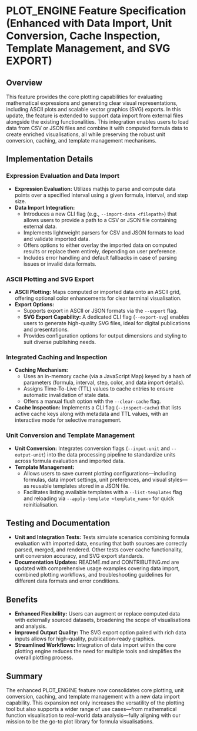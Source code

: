 # PLOT_ENGINE Feature Specification (Enhanced with Data Import, Unit Conversion, Cache Inspection, Template Management, and SVG EXPORT)

## Overview
This feature provides the core plotting capabilities for evaluating mathematical expressions and generating clear visual representations, including ASCII plots and scalable vector graphics (SVG) exports. In this update, the feature is extended to support data import from external files alongside the existing functionalities. This integration enables users to load data from CSV or JSON files and combine it with computed formula data to create enriched visualisations, all while preserving the robust unit conversion, caching, and template management mechanisms.

## Implementation Details
### Expression Evaluation and Data Import
- **Expression Evaluation:** Utilizes mathjs to parse and compute data points over a specified interval using a given formula, interval, and step size.
- **Data Import Integration:**
  - Introduces a new CLI flag (e.g., `--import-data <filepath>`) that allows users to provide a path to a CSV or JSON file containing external data.
  - Implements lightweight parsers for CSV and JSON formats to load and validate imported data.
  - Offers options to either overlay the imported data on computed results or replace them entirely, depending on user preference.
  - Includes error handling and default fallbacks in case of parsing issues or invalid data formats.

### ASCII Plotting and SVG Export
- **ASCII Plotting:** Maps computed or imported data onto an ASCII grid, offering optional color enhancements for clear terminal visualisation.
- **Export Options:**
  - Supports export in ASCII or JSON formats via the `--export` flag.
  - **SVG Export Capability:** A dedicated CLI flag (`--export-svg`) enables users to generate high-quality SVG files, ideal for digital publications and presentations.
  - Provides configuration options for output dimensions and styling to suit diverse publishing needs.

### Integrated Caching and Inspection
- **Caching Mechanism:**
  - Uses an in-memory cache (via a JavaScript Map) keyed by a hash of parameters (formula, interval, step, color, and data import details).
  - Assigns Time-To-Live (TTL) values to cache entries to ensure automatic invalidation of stale data.
  - Offers a manual flush option with the `--clear-cache` flag.
- **Cache Inspection:** Implements a CLI flag (`--inspect-cache`) that lists active cache keys along with metadata and TTL values, with an interactive mode for selective management.

### Unit Conversion and Template Management
- **Unit Conversion:** Integrates conversion flags (`--input-unit` and `--output-unit`) into the data processing pipeline to standardize units across formula evaluation and imported data.
- **Template Management:**
  - Allows users to save current plotting configurations—including formulas, data import settings, unit preferences, and visual styles—as reusable templates stored in a JSON file.
  - Facilitates listing available templates with a `--list-templates` flag and reloading via `--apply-template <template_name>` for quick reinitialisation.

## Testing and Documentation
- **Unit and Integration Tests:** Tests simulate scenarios combining formula evaluation with imported data, ensuring that both sources are correctly parsed, merged, and rendered. Other tests cover cache functionality, unit conversion accuracy, and SVG export standards.
- **Documentation Updates:** README.md and CONTRIBUTING.md are updated with comprehensive usage examples covering data import, combined plotting workflows, and troubleshooting guidelines for different data formats and error conditions.

## Benefits
- **Enhanced Flexibility:** Users can augment or replace computed data with externally sourced datasets, broadening the scope of visualisations and analysis.
- **Improved Output Quality:** The SVG export option paired with rich data inputs allows for high-quality, publication-ready graphics.
- **Streamlined Workflows:** Integration of data import within the core plotting engine reduces the need for multiple tools and simplifies the overall plotting process.

## Summary
The enhanced PLOT_ENGINE feature now consolidates core plotting, unit conversion, caching, and template management with a new data import capability. This expansion not only increases the versatility of the plotting tool but also supports a wider range of use cases—from mathematical function visualisation to real-world data analysis—fully aligning with our mission to be the go-to plot library for formula visualisations.